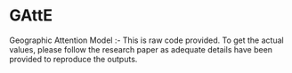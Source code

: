 # GAttE
Geographic Attention Model :- 
This is raw code provided. To get the actual values, please follow the research paper as adequate details have been provided to reproduce the outputs.
